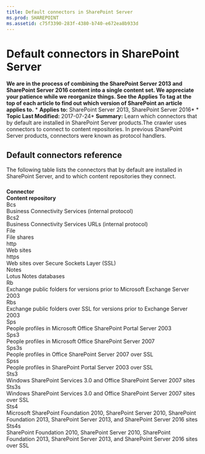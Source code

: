 ```yaml
---
title: Default connectors in SharePoint Server
ms.prod: SHAREPOINT
ms.assetid: c75f3390-283f-4380-b740-e672ea8b933d
---
```



# Default connectors in SharePoint Server
 **We are in the process of combining the SharePoint Server 2013 and SharePoint Server 2016 content into a single content set. We appreciate your patience while we reorganize things. See the Applies To tag at the top of each article to find out which version of SharePoint an article applies to.** * **Applies to:** SharePoint Server 2013, SharePoint Server 2016*  * **Topic Last Modified:** 2017-07-24* **Summary:** Learn which connectors that by default are installed in SharePoint Server products.The crawler uses connectors to connect to content repositories. In previous SharePoint Server products, connectors were known as protocol handlers.
## Default connectors reference

The following table lists the connectors that by default are installed in SharePoint Server, and to which content repositories they connect.
### 

 **Connector** <br/> **Content repository** <br/> Bcs  <br/> Business Connectivity Services (internal protocol)  <br/> Bcs2  <br/> Business Connectivity Services URLs (internal protocol)  <br/> File  <br/> File shares  <br/> http  <br/> Web sites  <br/> https  <br/> Web sites over Secure Sockets Layer (SSL)  <br/> Notes  <br/> Lotus Notes databases  <br/> Rb  <br/> Exchange public folders for versions prior to Microsoft Exchange Server 2003  <br/> Rbs  <br/> Exchange public folders over SSL for versions prior to Exchange Server 2003  <br/> Sps  <br/> People profiles in Microsoft Office SharePoint Portal Server 2003  <br/> Sps3  <br/> People profiles in Microsoft Office SharePoint Server 2007  <br/> Sps3s  <br/> People profiles in Office SharePoint Server 2007 over SSL  <br/> Spss  <br/> People profiles in SharePoint Portal Server 2003 over SSL  <br/> Sts3  <br/> Windows SharePoint Services 3.0 and Office SharePoint Server 2007 sites  <br/> Sts3s  <br/> Windows SharePoint Services 3.0 and Office SharePoint Server 2007 sites over SSL  <br/> Sts4  <br/> Microsoft SharePoint Foundation 2010, SharePoint Server 2010, SharePoint Foundation 2013, SharePoint Server 2013, and SharePoint Server 2016 sites  <br/> Sts4s  <br/> SharePoint Foundation 2010, SharePoint Server 2010, SharePoint Foundation 2013, SharePoint Server 2013, and SharePoint Server 2016 sites over SSL  <br/> 
